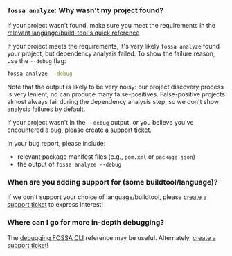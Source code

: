 ### `fossa analyze`: Why wasn't my project found?

If your project wasn't found, make sure you meet the requirements in the
[relevant language/build-tool's quick reference](../references/strategies/README.md)

If your project meets the requirements, it's very likely `fossa analyze` found your project,
but dependency analysis failed. To show the failure reason, use the `--debug` flag:

```sh
fossa analyze --debug
```

Note that the output is likely to be very noisy: our project discovery process is very lenient,
nd can produce many false-positives. 
False-positive projects almost always fail during the dependency analysis step,
so we don't show analysis failures by default.

If your project wasn't in the `--debug` output, or you believe you've encountered a bug,
please [create a support ticket](https://support.fossa.com).

In your bug report, please include:

- relevant package manifest files (e.g., `pom.xml` or `package.json`)
- the output of `fossa analyze --debug`

### When are you adding support for (some buildtool/language)?

If we don't support your choice of language/buildtool,
please [create a support ticket](https://support.fossa.com) to express interest!

### Where can I go for more in-depth debugging?

The [debugging FOSSA CLI](./references/debugging/README.md) reference may be useful.
Alternately, [create a support ticket](https://support.fossa.com)!
